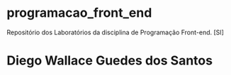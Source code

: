 # programacao_front_end
Repositório dos Laboratórios da disciplina de Programação Front-end. [SI]
# Diego Wallace Guedes dos Santos